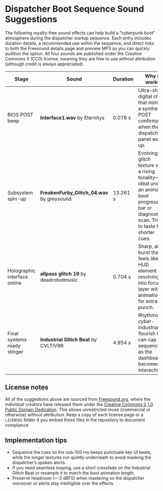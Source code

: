 # Dispatcher Boot Sequence Sound Suggestions

The following royalty-free sound effects can help build a "cyberpunk boot" atmosphere during the dispatcher startup sequence. Each entry includes duration details, a recommended use within the sequence, and direct links to both the Freesound details page and preview MP3 so you can quickly audition the option. All four sounds are published under the Creative Commons 0 (CC0) license, meaning they are free to use without attribution (although credit is always appreciated).

| Stage | Sound | Duration | Why it works | Source |
| --- | --- | --- | --- | --- |
| BIOS POST beep | **Interface1.wav** by Eternitys | 0.078 s | Ultra-short digital chirp that mimics a synthetic POST confirmation when the dispatcher panel wakes up. | [Freesound page](https://freesound.org/people/Eternitys/sounds/141121/) · [Preview MP3](https://cdn.freesound.org/previews/141/141121_2555977-lq.mp3) |
| Subsystem spin-up | **FreakenFurby_Glitch_04.wav** by greysound | 13.261 s | Evolving glitch texture with a rising tonality—ideal under an animated boot progress bar or diagnostic scan. Trim to taste for shorter cues. | [Freesound page](https://freesound.org/s/90302/) · [Preview MP3](https://cdn.freesound.org/previews/90/90302_189568-lq.mp3) |
| Holographic interface online | **allpass glitch 19** by deadrobotmusic | 0.704 s | Sharp, airy burst that feels like a HUD element resolving into focus; layer with UI animations for extra punch. | [Freesound page](https://freesound.org/s/662719/) · [Preview MP3](https://cdn.freesound.org/previews/662/662719_11532701-lq.mp3) |
| Final systems ready stinger | **Industrial Glitch Beat** by CVLTIV8R | 4.954 s | Rhythmic cyber-industrial flourish that can cap the sequence as the dashboard becomes interactive. | [Freesound page](https://freesound.org/s/787262/) · [Preview MP3](https://cdn.freesound.org/previews/787/787262_2520418-lq.mp3) |

## License notes

All of the suggestions above are sourced from [Freesound.org](https://freesound.org/), where the individual creators have released them under the [Creative Commons 0 1.0 Public Domain Dedication](http://creativecommons.org/publicdomain/zero/1.0/). This allows unrestricted reuse (commercial or otherwise) without attribution. Keep a copy of each license page or a `LICENSES` folder if you embed these files in the repository to document compliance.

## Implementation tips

* Sequence the cues so the sub-100 ms beeps punctuate key UI beats, while the longer textures run quietly underneath to avoid masking the dispatcher’s spoken alerts.
* If you need seamless looping, use a short crossfade on the Industrial Glitch Beat or resample it to match the boot animation length.
* Preserve headroom (~-3 dBFS) when mastering so the dispatcher voiceover or alerts stay intelligible over the effects.
